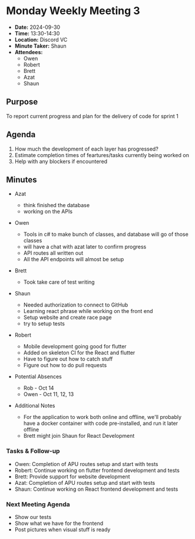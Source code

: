 # Monday Weekly Meeting 3
- **Date:** 2024-09-30 
- **Time:** 13:30-14:30
- **Location:** Discord VC
- **Minute Taker:** Shaun
- **Attendees:**
  - Owen
  - Robert
  - Brett
  - Azat
  - Shaun

## Purpose
To report current progress and plan for the delivery of code for sprint 1

## Agenda
1. How much the development of each layer has progressed?
2. Estimate completion times of feartures/tasks currently being worked on
3. Help with any blockers if encountered

## Minutes
- Azat
  - think finished the  database
  - working on the APIs

- Owen
  - Tools in c# to make bunch of classes, and database will go of those classes
  - will have a chat with azat later to confirm progress
  - API routes all written out
  - All the API endpoints will almost be setup

- Brett
  - Took take care of test writing

- Shaun
  - Needed authorization to connect to GitHub
  - Learning react phrase while working on the front end
  - Setup website and create race page
  - try to setup tests

- Robert
  - Mobile development going good for flutter
  - Added on skeleton CI for the React and flutter
  - Have to figure out how to catch stuff
  - Figure out how to do pull requests

- Potential Absences
  - Rob - Oct 14
  - Owen - Oct 11, 12, 13

- Additional Notes
  - For the application to work both online and offline, we'll probably have a docker container with code pre-installed, and run it later offline
  - Brett might join Shaun for React Development


### Tasks & Follow-up
- Owen: Completion of APU routes setup and start with tests
- Robert: Continue working on flutter frontend development and tests 
- Brett: Provide support for website development
- Azat: Completion of APU routes setup and start with tests
- Shaun: Continue working on React frontend development and tests 

### Next Meeting Agenda
- Show our tests
- Show what we have for the frontend
- Post pictures when visual stuff is ready
